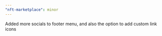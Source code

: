 ```yaml
---
"nft-marketplace": minor
---
```


Added more socials to footer menu, and also the option to add custom link icons
